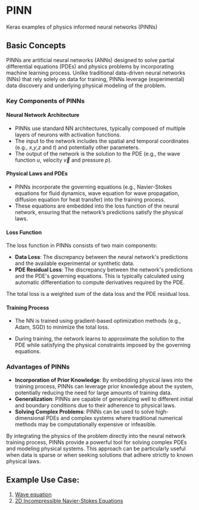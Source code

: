 # PINN
Keras examples of physics informed neural networks (PINNs)

## Basic Concepts
PINNs are artificial neural networks (ANNs) designed to solve partial differential equations (PDEs) and physics problems by incorporating machine learning process. Unlike traditional data-driven neural networks (NNs) that rely solely on data for training, PINNs leverage (experimental) data discovery and underlying physical modeling of the problem.

### Key Components of PINNs
#### Neural Network Architecture
- PINNs use standard NN architectures, typically composed of multiple layers of neurons with activation functions.
- The input to the network includes the spatial and temporal coordinates (e.g., $x$,$y$,$z$ and $t$) and potentially other parameters.
- The output of the network is the solution to the PDE (e.g., the wave function $u$, velocity $\vec{v}$ and pressure $p$).
#### Physical Laws and PDEs
- PINNs incorporate the governing equations (e.g., Navier-Stokes equations for fluid dynamics, wave equation for wave propagation, diffusion equation for heat transfer) into the training process.
- These equations are embedded into the loss function of the neural network, ensuring that the network’s predictions satisfy the physical laws.
#### Loss Function
The loss function in PINNs consists of two main components:
- **Data Loss**: The discrepancy between the neural network's predictions and the available experimental or synthetic data.
- **PDE Residual Loss**: The discrepancy between the network's predictions and the PDE's governing equations. This is typically calculated using automatic differentiation to compute derivatives required by the PDE.

The total loss is a weighted sum of the data loss and the PDE residual loss.
#### Training Process

- The NN is trained using gradient-based optimization methods (e.g., Adam, SGD) to minimize the total loss.

- During training, the network learns to approximate the solution to the PDE while satisfying the physical constraints imposed by the governing equations.
### Advantages of PINNs
- **Incorporation of Prior Knowledge**: By embedding physical laws into the training process, PINNs can leverage prior knowledge about the system, potentially reducing the need for large amounts of training data.
- **Generalization**: PINNs are capable of generalizing well to different initial and boundary conditions due to their adherence to physical laws.
- **Solving Complex Problems**: PINNs can be used to solve high-dimensional PDEs and complex systems where traditional numerical methods may be computationally expensive or infeasible.

By integrating the physics of the problem directly into the neural network training process, PINNs provide a powerful tool for solving complex PDEs and modeling physical systems. This approach can be particularly useful when data is sparse or when seeking solutions that adhere strictly to known physical laws.

## Example Use Case:
1. [Wave equation](./notebooks/wave_equation.ipynb)
2. [2D Incompressible Navier-Stokes Equations](./notebooks/2d_ns_equation.ipynb)